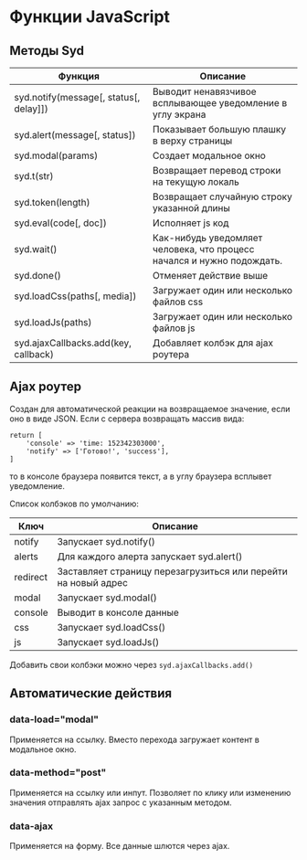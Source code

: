 # Функции JavaScript

## Методы Syd

Функция | Описание
---|---
syd.notify(message[, status[, delay]]) | Выводит ненавязчивое всплывающее уведомление в углу экрана
syd.alert(message[, status]) | Показывает большую плашку в верху страницы
syd.modal(params) | Создает модальное окно
syd.t(str) | Возвращает перевод строки на текущую локаль
syd.token(length) | Возвращает случайную строку указанной длины
syd.eval(code[, doc]) | Исполняет js код
syd.wait() | Как-нибудь уведомляет человека, что процесс начался и нужно подождать.
syd.done() | Отменяет действие выше
syd.loadCss(paths[, media]) | Загружает один или несколько файлов css
syd.loadJs(paths) | Загружает один или несколько файлов js
syd.ajaxCallbacks.add(key, callback) | Добавляет колбэк для ajax роутера

## Ajax роутер

Создан для автоматической реакции на возвращаемое значение, если оно в виде JSON.
Если с сервера возвращать массив вида:
```
return [
    'console' => 'time: 152342303000',
    'notify' => ['Готово!', 'success'],
]
```
то в консоле браузера появится текст, а в углу браузера всплывет уведомление.

Список колбэков по умолчанию:

Ключ | Описание
---|---
notify | Запускает syd.notify()
alerts | Для каждого алерта запускает syd.alert()
redirect | Заставляет страницу перезагрузиться или перейти на новый адрес
modal | Запускает syd.modal()
console | Выводит в консоле данные
css | Запускает syd.loadCss()
js | Запускает syd.loadJs()

Добавить свои колбэки можно через `syd.ajaxCallbacks.add()`

## Автоматические действия

### data-load="modal"

Применяется на ссылку. Вместо перехода загружает контент в модальное окно.

### data-method="post"

Применяется на ссылку или инпут. Позволяет по клику или изменению значения отправлять ajax запрос с указанным методом.

### data-ajax

Применяется на форму. Все данные шлются через ajax.
